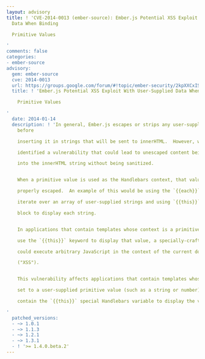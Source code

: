 ```yaml
---
layout: advisory
title: ! 'CVE-2014-0013 (ember-source): Ember.js Potential XSS Exploit With User-Supplied
  Data When Binding

  Primitive Values

'
comments: false
categories:
- ember-source
advisory:
  gem: ember-source
  cve: 2014-0013
  url: https://groups.google.com/forum/#!topic/ember-security/2kpXXCxISS4
  title: ! 'Ember.js Potential XSS Exploit With User-Supplied Data When Binding

    Primitive Values

'
  date: 2014-01-14
  description: ! 'In general, Ember.js escapes or strips any user-supplied content
    before

    inserting it in strings that will be sent to innerHTML.  However, we have

    identified a vulnerability that could lead to unescaped content being inserted

    into the innerHTML string without being sanitized.


    When a primitive value is used as the Handlebars context, that value is not

    properly escaped.  An example of this would be using the `{{each}}` helper to

    iterate over an array of user-supplied strings and using `{{this}}` inside the

    block to display each string.


    In applications that contain templates whose context is a primitive value and

    use the `{{this}}` keyword to display that value, a specially-crafted payload

    could execute arbitrary JavaScript in the context of the current domain

    ("XSS").


    This vulnerability affects applications that contain templates whose context is

    set to a user-supplied primitive value (such as a string or number) and also

    contain the `{{this}}` special Handlebars variable to display the value.

'
  patched_versions:
  - ~> 1.0.1
  - ~> 1.1.3
  - ~> 1.2.1
  - ~> 1.3.1
  - ! '>= 1.4.0.beta.2'
---
```

